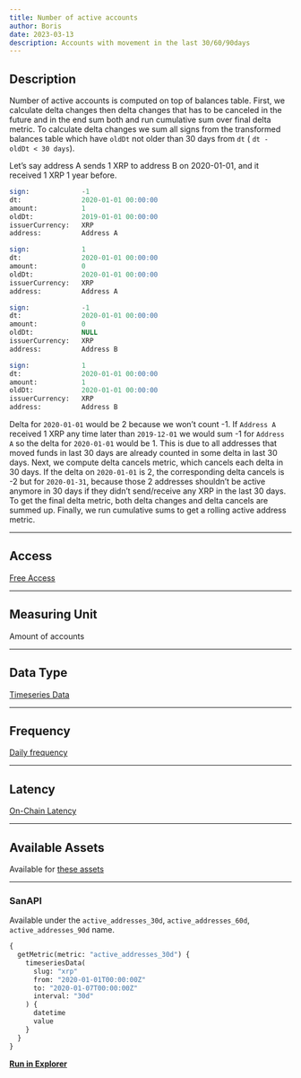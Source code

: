 ```yaml
---
title: Number of active accounts
author: Boris
date: 2023-03-13
description: Accounts with movement in the last 30/60/90days
---
```


## Description

Number of active accounts is computed on top of balances table. First, we calculate delta changes then delta changes that has to be canceled in the future and in the end sum both and run cumulative sum over final delta metric.
To calculate delta changes we sum all signs from the transformed balances table which have `oldDt` not older than 30 days from `dt` ( `dt - oldDt < 30 days`). 

Let’s say address A sends 1 XRP to address B on 2020-01-01, and it received 1 XRP 1 year before.

```sql
sign:             -1
dt:               2020-01-01 00:00:00
amount:           1
oldDt:            2019-01-01 00:00:00
issuerCurrency:   XRP
address:          Address A

sign:             1
dt:               2020-01-01 00:00:00
amount:           0
oldDt:            2020-01-01 00:00:00
issuerCurrency:   XRP
address:          Address A

sign:             -1
dt:               2020-01-01 00:00:00
amount:           0
oldDt:            NULL
issuerCurrency:   XRP
address:          Address B

sign:             1
dt:               2020-01-01 00:00:00
amount:           1
oldDt:            2020-01-01 00:00:00
issuerCurrency:   XRP
address:          Address B
```

Delta for `2020-01-01` would be 2 because we won’t count -1. If `Address A` received 1 XRP any time later than `2019-12-01` we would sum -1 for `Address A` so the delta for `2020-01-01` would be 1. This is due to all addresses that moved funds in last 30 days are already counted in some delta in last 30 days.
Next, we compute delta cancels metric, which cancels each delta in 30 days. If the delta on `2020-01-01` is 2, the corresponding delta cancels is -2 but for `2020-01-31`, because those 2 addresses shouldn’t be active anymore in 30 days if they didn’t send/receive any XRP in the last 30 days.
To get the final delta metric, both delta changes and delta cancels are summed up.
Finally, we run cumulative sums to get a rolling active address metric.

---

## Access

[Free Access](/metrics/details/access#free-access)

---

## Measuring Unit

Amount of accounts

---

## Data Type

[Timeseries Data](/metrics/details/data-type#timeseries-data)

---

## Frequency

[Daily frequency](/metrics/details/frequency/#daily-frequency)

---

## Latency

[On-Chain Latency](/metrics/details/latency#on-chain-latency)

---

## Available Assets

Available for [these assets](https://api.santiment.net/graphiql?variables=&query=%7B%0A%20%20getMetric(metric%3A%20%22active_addresses_30d%22)%20%7B%0A%20%20%20%20metadata%20%7B%0A%20%20%20%20%20%20availableSlugs%0A%20%20%20%20%7D%0A%20%20%7D%0A%7D%0A)

---

### SanAPI

Available under the `active_addresses_30d`, `active_addresses_60d`, `active_addresses_90d` name.

```graphql
{
  getMetric(metric: "active_addresses_30d") {
    timeseriesData(
      slug: "xrp"
      from: "2020-01-01T00:00:00Z"
      to: "2020-01-07T00:00:00Z"
      interval: "30d"
    ) {
      datetime
      value
    }
  }
}
```

[**Run in Explorer**]()
